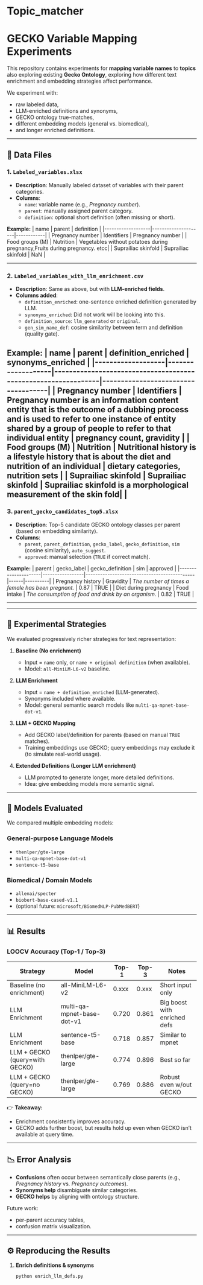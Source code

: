 # Topic_matcher

# GECKO Variable Mapping Experiments

This repository contains experiments for **mapping variable names** to **topics** also exploring existing **Gecko Ontology**, exploring how different text enrichment and embedding strategies affect performance.

We experiment with:
- raw labeled data,
- LLM-enriched definitions and synonyms,
- GECKO ontology true-matches,
- different embedding models (general vs. biomedical),
- and longer enriched definitions.

---

## 📂 Data Files

### 1. `Labeled_variables.xlsx`
- **Description**: Manually labeled dataset of variables with their parent categories.  
- **Columns**:  
  - `name`: variable name (e.g., *Pregnancy number*).  
  - `parent`: manually assigned parent category.  
  - `definition`: optional short definition (often missing or short).  

**Example:**
| name              | parent              | definition |
|-------------------|---------------------|------------|
| Pregnancy number  | Identifiers         | Pregnancy number      |
| Food groups (M)   | 	Nutrition | Vegetables without potatoes  during pregnancy,Fruits during pregnancy. etcc|
| Suprailiac skinfold   | Suprailiac skinfold | NaN |

---

### 2. `Labeled_variables_with_llm_enrichment.csv`
- **Description**: Same as above, but with **LLM-enriched fields**.  
- **Columns added**:  
  - `definition_enriched`: one-sentence enriched definition generated by LLM.  
  - `synonyms_enriched`: Did not work will be looking into this.  
  - `definition_source`: `llm_generated` or `original`.  
  - `gen_sim_name_def`: cosine similarity between term and definition (quality gate).  

**Example:**
| name              | parent            | definition_enriched                                           | synonyms_enriched                  |
|-------------------|-------------------|---------------------------------------------------------------|------------------------------------|
| Pregnancy number  | Identifiers | Pregnancy number is an information content entity that is the outcome of a dubbing process and is used to refer to one instance of entity shared by a group of people to refer to that individual entity             | pregnancy count, gravidity         |
| Food groups (M)   | 	Nutrition | Nutritional history is a lifestyle history that is about the diet and nutrition of an individual       | dietary categories, nutrition sets |
| Suprailiac skinfold   | Suprailiac skinfold | Suprailiac skinfold is a morphological measurement of the skin fold| |
---

### 3. `parent_gecko_candidates_top5.xlsx`
- **Description**: Top-5 candidate GECKO ontology classes per parent (based on embedding similarity).  
- **Columns**:  
  - `parent`, `parent_definition`, `gecko_label`, `gecko_definition`, `sim` (cosine similarity), `auto_suggest`.  
  - `approved`: manual selection (`TRUE` if correct match).  

**Example:**
| parent              | gecko_label     | gecko_definition                            | sim  | approved |
|---------------------|-----------------|---------------------------------------------|------|----------|
| Pregnancy history   | Gravidity       | *The number of times a female has been pregnant.* | 0.87 | TRUE     |
| Diet during pregnancy | Food intake   | *The consumption of food and drink by an organism.* | 0.82 | TRUE |

---

---

## 🧪 Experimental Strategies

We evaluated progressively richer strategies for text representation:

1. **Baseline (No enrichment)**  
   - Input = `name` only, or `name + original definition` (when available).  
   - Model: `all-MiniLM-L6-v2` baseline.  

2. **LLM Enrichment**  
   - Input = `name + definition_enriched` (LLM-generated).  
   - Synonyms included where available.  
   - Model: general semantic search models like `multi-qa-mpnet-base-dot-v1`.  

3. **LLM + GECKO Mapping**  
   - Add GECKO label/definition for parents (based on manual `TRUE` matches).  
   - Training embeddings use GECKO; query embeddings may exclude it (to simulate real-world usage).  

4. **Extended Definitions (Longer LLM enrichment)**  
   - LLM prompted to generate longer, more detailed definitions.  
   - Idea: give embedding models more semantic signal.  

---

## 🔬 Models Evaluated

We compared multiple embedding models:

### General-purpose Language Models
- `thenlper/gte-large`
- `multi-qa-mpnet-base-dot-v1`
- `sentence-t5-base`

### Biomedical / Domain Models
- `allenai/specter`
- `biobert-base-cased-v1.1`
- (optional future: `microsoft/BiomedNLP-PubMedBERT`)

---

## 📊 Results

### LOOCV Accuracy (Top-1 / Top-3)

| Strategy                    | Model                     | Top-1  | Top-3  | Notes |
|------------------------------|---------------------------|--------|--------|-------|
| Baseline (no enrichment)     | all-MiniLM-L6-v2          | 0.xxx  | 0.xxx  | Short input only |
| LLM Enrichment               | multi-qa-mpnet-base-dot-v1| 0.720  | 0.861  | Big boost with enriched defs |
| LLM Enrichment               | sentence-t5-base          | 0.718  | 0.857  | Similar to mpnet |
| LLM + GECKO (query=with GECKO) | thenlper/gte-large      | 0.774  | 0.896  | Best so far |
| LLM + GECKO (query=no GECKO) | thenlper/gte-large        | 0.769  | 0.886  | Robust even w/out GECKO |

👉 **Takeaway:**  
- Enrichment consistently improves accuracy.  
- GECKO adds further boost, but results hold up even when GECKO isn’t available at query time.  

---

## 📉 Error Analysis

- **Confusions** often occur between semantically close parents (e.g., *Pregnancy history* vs. *Pregnancy outcomes*).  
- **Synonyms help** disambiguate similar categories.  
- **GECKO helps** by aligning with ontology structure.  

Future work:  
- per-parent accuracy tables,  
- confusion matrix visualization.  

---

## ⚙️ Reproducing the Results

1. **Enrich definitions & synonyms**
   ```bash
   python enrich_llm_defs.py
